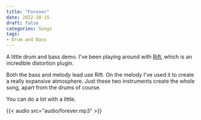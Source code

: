 ```yaml
---
title: "Forever"
date: 2022-10-15
draft: false
categories: Songs
tags:
- Drum and Bass
---
```


A little drum and bass demo.
I've been playing around with [Rift](https://www.minimal.audio/products/rift), which is an incredible distortion plugin.

Both the bass and melody lead use Rift.
On the melody I've used it to create a really expansive atmosphere.
Just these two instruments create the whole song, apart from the drums of course.

You can do a lot with a little.

{{< audio src="audio/forever.mp3" >}}
